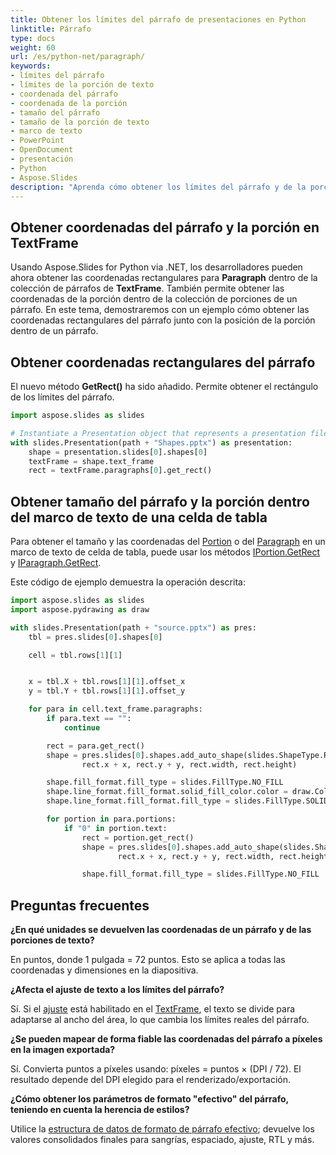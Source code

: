 ```yaml
---
title: Obtener los límites del párrafo de presentaciones en Python
linktitle: Párrafo
type: docs
weight: 60
url: /es/python-net/paragraph/
keywords:
- límites del párrafo
- límites de la porción de texto
- coordenada del párrafo
- coordenada de la porción
- tamaño del párrafo
- tamaño de la porción de texto
- marco de texto
- PowerPoint
- OpenDocument
- presentación
- Python
- Aspose.Slides
description: "Aprenda cómo obtener los límites del párrafo y de la porción de texto en Aspose.Slides para Python mediante .NET para optimizar la posición del texto en presentaciones de PowerPoint y OpenDocument."
---
```


## **Obtener coordenadas del párrafo y la porción en TextFrame**
Usando Aspose.Slides for Python via .NET, los desarrolladores pueden ahora obtener las coordenadas rectangulares para **Paragraph** dentro de la colección de párrafos de **TextFrame**. También permite obtener las coordenadas de la porción dentro de la colección de porciones de un párrafo. En este tema, demostraremos con un ejemplo cómo obtener las coordenadas rectangulares del párrafo junto con la posición de la porción dentro de un párrafo.

## **Obtener coordenadas rectangulares del párrafo**
El nuevo método **GetRect()** ha sido añadido. Permite obtener el rectángulo de los límites del párrafo.

```py
import aspose.slides as slides

# Instantiate a Presentation object that represents a presentation file
with slides.Presentation(path + "Shapes.pptx") as presentation:
    shape = presentation.slides[0].shapes[0]
    textFrame = shape.text_frame
    rect = textFrame.paragraphs[0].get_rect()
```

## **Obtener tamaño del párrafo y la porción dentro del marco de texto de una celda de tabla** ##

Para obtener el tamaño y las coordenadas del [Portion](https://reference.aspose.com/slides/python-net/aspose.slides/portion/) o del [Paragraph](https://reference.aspose.com/slides/python-net/aspose.slides/paragraph/) en un marco de texto de celda de tabla, puede usar los métodos [IPortion.GetRect](https://reference.aspose.com/slides/python-net/aspose.slides/iportion/) y [IParagraph.GetRect](https://reference.aspose.com/slides/python-net/aspose.slides/iparagraph/).

Este código de ejemplo demuestra la operación descrita:

```py
import aspose.slides as slides
import aspose.pydrawing as draw

with slides.Presentation(path + "source.pptx") as pres:
    tbl = pres.slides[0].shapes[0]

    cell = tbl.rows[1][1]


    x = tbl.X + tbl.rows[1][1].offset_x
    y = tbl.Y + tbl.rows[1][1].offset_y

    for para in cell.text_frame.paragraphs:
        if para.text == "":
            continue

        rect = para.get_rect()
        shape = pres.slides[0].shapes.add_auto_shape(slides.ShapeType.RECTANGLE,
                rect.x + x, rect.y + y, rect.width, rect.height)

        shape.fill_format.fill_type = slides.FillType.NO_FILL
        shape.line_format.fill_format.solid_fill_color.color = draw.Color.yellow
        shape.line_format.fill_format.fill_type = slides.FillType.SOLID

        for portion in para.portions:
            if "0" in portion.text:
                rect = portion.get_rect()
                shape = pres.slides[0].shapes.add_auto_shape(slides.ShapeType.RECTANGLE,
                        rect.x + x, rect.y + y, rect.width, rect.height)

                shape.fill_format.fill_type = slides.FillType.NO_FILL
```

## **Preguntas frecuentes**

**¿En qué unidades se devuelven las coordenadas de un párrafo y de las porciones de texto?**

En puntos, donde 1 pulgada = 72 puntos. Esto se aplica a todas las coordenadas y dimensiones en la diapositiva.

**¿Afecta el ajuste de texto a los límites del párrafo?**

Sí. Si el [ajuste](https://reference.aspose.com/slides/python-net/aspose.slides/textframeformat/wrap_text/) está habilitado en el [TextFrame](https://reference.aspose.com/slides/python-net/aspose.slides/textframe/), el texto se divide para adaptarse al ancho del área, lo que cambia los límites reales del párrafo.

**¿Se pueden mapear de forma fiable las coordenadas del párrafo a píxeles en la imagen exportada?**

Sí. Convierta puntos a píxeles usando: píxeles = puntos × (DPI / 72). El resultado depende del DPI elegido para el renderizado/exportación.

**¿Cómo obtener los parámetros de formato "efectivo" del párrafo, teniendo en cuenta la herencia de estilos?**

Utilice la [estructura de datos de formato de párrafo efectivo](/slides/es/python-net/shape-effective-properties/); devuelve los valores consolidados finales para sangrías, espaciado, ajuste, RTL y más.